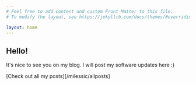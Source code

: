 ```yaml
---
# Feel free to add content and custom Front Matter to this file.
# To modify the layout, see https://jekyllrb.com/docs/themes/#overriding-theme-defaults

layout: home
---
```

## Hello!
It's nice to see you on my blog.
I will post my software updates here :)

[Check out all my posts][/milessic/allposts]

[allposts]: /posts
